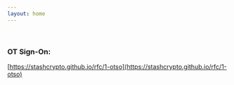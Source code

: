 ```yaml
---
layout: home
---
```


<br>

### OT Sign-On:

[https://stashcrypto.github.io/rfc/1-otso](https://stashcrypto.github.io/rfc/1-otso)
